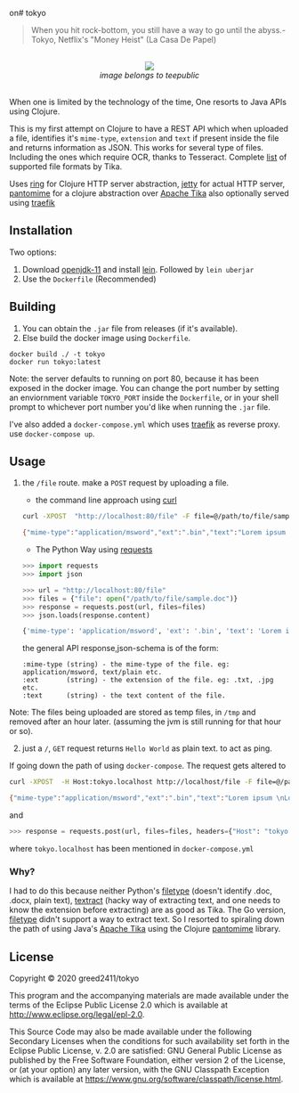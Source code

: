 on# tokyo

> When you hit rock-bottom, you still have a way to go until the abyss.- Tokyo, Netflix's "Money Heist" (La Casa De Papel)

<p align="center">
  <br>
  <img src="https://res.cloudinary.com/teepublic/image/private/s--RcVSHez1--/t_Preview/b_rgb:36538b,c_limit,f_jpg,h_630,q_90,w_630/v1569759975/production/designs/6137078_0.jpg"/>
  <br>
  <em>image belongs to teepublic</em>
  <br>
  <br>
</p>



When one is limited by the technology of the time, One resorts to Java APIs using Clojure.

This is my first attempt on Clojure to have a REST API which when uploaded a file, identifies it's `mime-type`, `extension` and `text` if present inside the file and returns information as JSON.
This works for several type of files. Including the ones which require OCR, thanks to Tesseract. Complete [list](https://tika.apache.org/0.9/formats.html) of supported file formats by Tika.

Uses [ring](https://github.com/ring-clojure/ring) for Clojure HTTP server abstraction, [jetty](https://www.eclipse.org/jetty/) for actual HTTP server, [pantomime](https://github.com/michaelklishin/pantomime) for a clojure abstraction over [Apache Tika](https://tika.apache.org/) also optionally served using [traefik](https://containo.us/traefik/)


## Installation

Two options:
1. Download [openjdk-11](https://openjdk.java.net/) and install [lein](https://leiningen.org/). Followed by `lein uberjar`
2. Use the `Dockerfile` (Recommended)

## Building

1. You can obtain the `.jar` file from releases (if it's available).
2. Else build the docker image using `Dockerfile`.

```
docker build ./ -t tokyo
docker run tokyo:latest
```

Note: the server defaults to running on port 80, because it has been exposed in the docker image.
You can change the port number by setting an enviornment variable `TOKYO_PORT` inside the `Dockerfile`, or in your shell prompt to whichever port number you'd like when running the `.jar` file.

I've also added a `docker-compose.yml` which uses [traefik](https://containo.us/traefik/) as reverse proxy. use `docker-compose up`.

## Usage

1. the `/file` route. make a `POST` request by uploading a file.
    * the command line approach using [curl](https://curl.haxx.se/)


    ```bash
    curl -XPOST  "http://localhost:80/file" -F file=@/path/to/file/sample.doc

    {"mime-type":"application/msword","ext":".bin","text":"Lorem ipsum \nLorem ipsum dolor sit amet, consectetur adipiscing elit. Nunc ac faucibus odio."}
    ```

    * The Python Way using [requests](https://requests.readthedocs.io/en/master/)

    ```python
    >>> import requests
    >>> import json

    >>> url = "http://localhost:80/file"
    >>> files = {"file": open("/path/to/file/sample.doc")}
    >>> response = requests.post(url, files=files)
    >>> json.loads(response.content)

    {'mime-type': 'application/msword', 'ext': '.bin', 'text': 'Lorem ipsum \nLorem ipsum dolor sit amet, consectetur adipiscing elit. Nunc ac faucibus odio.'}
    ```

    the general API response,json-schema is of the form:
    ```
    :mime-type (string) - the mime-type of the file. eg: application/msword, text/plain etc.
    :ext       (string) - the extension of the file. eg: .txt, .jpg etc.
    :text      (string) - the text content of the file.
    ```

Note: The files being uploaded are stored as temp files, in `/tmp` and removed after an hour later. (assuming the jvm is still running for that hour or so).

2. just a `/`, `GET` request returns `Hello World` as plain text. to act as ping.

If going down the path of using `docker-compose`. The request gets altered to

```bash
curl -XPOST  -H Host:tokyo.localhost http://localhost/file -F file=@/path/to/file/sample.doc

{"mime-type":"application/msword","ext":".bin","text":"Lorem ipsum \nLorem ipsum dolor sit amet, consectetur adipiscing elit. Nunc ac faucibus odio."}
```

and

```python
>>> response = requests.post(url, files=files, headers={"Host": "tokyo.localhost"})
```

where `tokyo.localhost` has been mentioned in `docker-compose.yml`

### Why?

I had to do this because neither Python's [filetype](https://github.com/h2non/filetype.py) (doesn't identify .doc, .docx, plain text), [textract](https://github.com/deanmalmgren/textract) (hacky way of extracting text, and one needs to know the extension before extracting) are as good as Tika. The Go version, [filetype](https://github.com/h2non/filetype) didn't support a way to extract text. So I resorted to spiraling down the path of using Java's [Apache Tika](https://tika.apache.org/) using the Clojure [pantomime](https://github.com/michaelklishin/pantomime) library.


## License

Copyright © 2020 greed2411/tokyo

This program and the accompanying materials are made available under the
terms of the Eclipse Public License 2.0 which is available at
http://www.eclipse.org/legal/epl-2.0.

This Source Code may also be made available under the following Secondary
Licenses when the conditions for such availability set forth in the Eclipse
Public License, v. 2.0 are satisfied: GNU General Public License as published by
the Free Software Foundation, either version 2 of the License, or (at your
option) any later version, with the GNU Classpath Exception which is available
at https://www.gnu.org/software/classpath/license.html.
